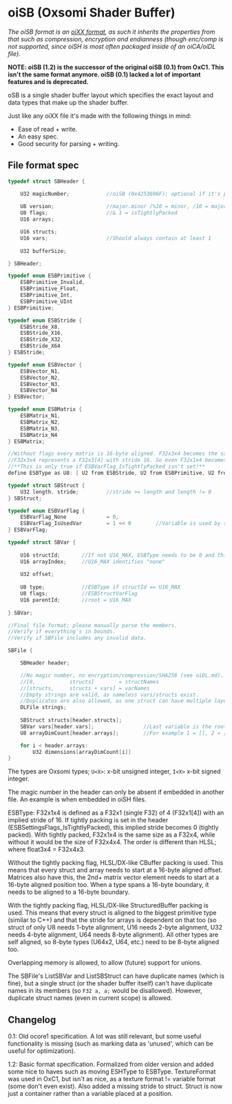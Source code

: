 # oiSB (Oxsomi Shader Buffer)

*The oiSB format is an [oiXX format](oiXX.md), as such it inherits the properties from that such as compression, encryption and endianness (though enc/comp is not supported, since oiSH is most often packaged inside of an oiCA/oiDL file).*

**NOTE: oiSB (1.2) is the successor of the original oiSB (0.1) from OxC1. This isn't the same format anymore. oiSB (0.1) lacked a lot of important features and is deprecated.**

oSB is a single shader buffer layout which specifies the exact layout and data types that make up the shader buffer.

Just like any oiXX file it's made with the following things in mind:

- Ease of read + write.
- An easy spec.
- Good security for parsing + writing.

## File format spec

```c
typedef struct SBHeader {

	U32 magicNumber;			//oiSB (0x4253696F); optional if it's part of an oiSH.
    
	U8 version;					//major.minor (%10 = minor, /10 = major (+1 to get real major)) at least 1
    U8 flags;					//& 1 = isTightlyPacked
    U16 arrays;

    U16 structs;
    U16 vars;					//Should always contain at least 1
    
    U32 bufferSize;

} SBHeader;

typedef enum ESBPrimitive {
  	ESBPrimitive_Invalid,
    ESBPrimitive_Float,
  	ESBPrimitive_Int,
  	ESBPrimitive_UInt
} ESBPrimitive;

typedef enum ESBStride {
    ESBStride_X8,
    ESBStride_X16,
    ESBStride_X32,
    ESBStride_X64
} ESBStride;

typedef enum ESBVector {
    ESBVector_N1,
    ESBVector_N2,
    ESBVector_N3,
    ESBVector_N4
} ESBVector;

typedef enum ESBMatrix {
    ESBMatrix_N1,
    ESBMatrix_N2,
    ESBMatrix_N3,
    ESBMatrix_N4
} ESBMatrix;

//Without flags every matrix is 16-byte aligned. F32x3x4 becomes the same size as F32x4x4 with unused bytes.
//F32x3x4 represents a F32x3[4] with stride 16. So even F32x1x4 becomes the same size as F32x4x4.
//**This is only true if ESBVarFlag_IsTightlyPacked isn't set!**
define ESBType as U8: [ U2 from ESBStride, U2 from ESBPrimitive, U2 from ESBVector, U2 from ESBMatrix ]

typedef struct SBStruct {
    U32 length, stride;			//stride >= length and length != 0
} SBStruct;

typedef enum ESBVarFlag {
    ESBVarFlag_None				= 0,
    ESBVarFlag_IsUsedVar		= 1 << 0		//Variable is used by shader
} ESBVarFlag;

typedef struct SBVar {
    
    U16 structId;		//If not U16_MAX, ESBType needs to be 0 and this should be a valid struct
    U16 arrayIndex;		//U16_MAX identifies "none"
    
    U32 offset;
    
    U8 type;			//ESBType if structId == U16_MAX
    U8 flags;			//ESBStructVarFlag
    U16 parentId;		//root = U16_MAX
    
} SBVar;

//Final file format; please manually parse the members.
//Verify if everything's in bounds.
//Verify if SBFile includes any invalid data.

SBFile {

    SBHeader header;

    //No magic number, no encryption/compression/SHA256 (see oiDL.md).
    //[0, 			structs]  		= structNames
    //[structs, 	structs + vars] = varNames
    //Empty strings are valid, as nameless vars/structs exist.
    //Duplicates are also allowed, as one struct can have multiple layouts.
    DLFile strings;
    
    SBStruct structs[header.structs];
    SBVar vars[header.vars];				//Last variable is the root
    U8 arrayDimCount[header.arrays];		//For example 1 = [], 2 = [][], etc.

    for i < header.arrays:
    	U32 dimensions[arrayDimCount[i]]
}
```

The types are Oxsomi types; `U<X>`: x-bit unsigned integer, `I<X>` x-bit signed integer.

The magic number in the header can only be absent if embedded in another file. An example is when embedded in oiSH files.

ESBType: F32x1x4 is defined as a F32x1 (single F32) of 4 (F32x1[4]) with an implied stride of 16. If tightly packing is set in the header (ESBSettingsFlags_IsTightlyPacked), this implied stride becomes 0 (tightly packed). With tightly packed, F32x1x4 is the same size as a F32x4, while without it would be the size of F32x4x4. The order is different than HLSL; where float3x4 = F32x4x3.

Without the tightly packing flag, HLSL/DX-like CBuffer packing is used. This means that every struct and array needs to start at a 16-byte aligned offset. Matrices also have this, the 2nd+ matrix vector element needs to start at a 16-byte aligned position too. When a type spans a 16-byte boundary, it needs to be aligned to a 16-byte boundary.

With the tightly packing flag, HLSL/DX-like StructuredBuffer packing is used. This means that every struct is aligned to the biggest primitive type (similar to C++) and that the stride for arrays is dependent on that too (so struct of only U8 needs 1-byte alignment, U16 needs 2-byte alignment, U32 needs 4-byte alignment, U64 needs 8-byte alignment). All other types are self aligned, so 8-byte types (U64x2, U64, etc.) need to be 8-byte aligned too. 

Overlapping memory is allowed, to allow (future) support for unions.

The SBFile's ListSBVar and ListSBStruct can have duplicate names (which is fine), but a single struct (or the shader buffer itself) can't have duplicate names in its members (so `F32 a, a;` would be disallowed). However, duplicate struct names (even in current scope) is allowed.

## Changelog

0.1: Old ocore1 specification. A lot was still relevant, but some useful functionality is missing (such as marking data as 'unused', which can be useful for optimization).

1.2: Basic format specification. Formalized from older version and added some nice to haves such as moving ESHType to ESBType. TextureFormat was used in OxC1, but isn't as nice, as a texture format != variable format (some don't even exist). Also added a missing stride to struct. Struct is now just a container rather than a variable placed at a position.

